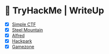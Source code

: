 # 📝 TryHackMe | WriteUp

- [x] [Simple CTF](https://github.com/h0r0x/Vulnerable-Machines-Writeups-Collection/tree/main/THM/WriteUp/Simple%20CTF.md)
- [x] [Steel Mountain](https://github.com/h0r0x/Vulnerable-Machines-Writeups-Collection/tree/main/THM/WriteUp/Steel%20Mountain.md)
- [x] [Alfred](https://github.com/h0r0x/Vulnerable-Machines-Writeups-Collection/tree/main/THM/WriteUp/Alfred.md)
- [x] [Hackpark](https://github.com/h0r0x/Vulnerable-Machines-Writeups-Collection/tree/main/THM/WriteUp/HackPark.md)
- [x] [Gamezone](https://github.com/h0r0x/Vulnerable-Machines-Writeups-Collection/tree/main/THM/WriteUp/GameZone.md)
